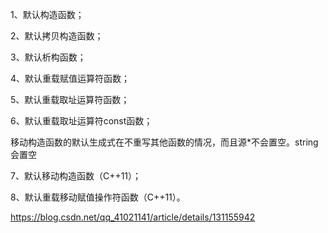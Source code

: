 1、默认构造函数；

2、默认拷贝构造函数；

3、默认析构函数；

4、默认重载赋值运算符函数；

5、默认重载取址运算符函数；

6、默认重载取址运算符const函数；

移动构造函数的默认生成式在不重写其他函数的情况，而且源*不会置空。string会置空

7、默认移动构造函数（C++11）；

8、默认重载移动赋值操作符函数（C++11）。

https://blog.csdn.net/qq_41021141/article/details/131155942
